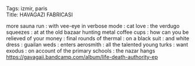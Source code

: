 Tags: izmir, paris  
Title: HAVAGAZI FABRICASI  
  
more sauna run : with vee-eye in verbose mode : cat love : the verdugo squeezes : at at the old bazaar hunting metal coffee cups : how can you be relieved of your money : final rounds of thermal : on a black suit : and white dress : guailan weds : enters aerosmith : all the talented young turks : want exodus : on account of the primary schools : the nazar hangs  
<https://gavagaii.bandcamp.com/album/life-death-authority-ep>  
